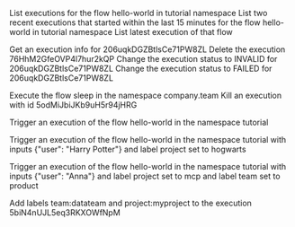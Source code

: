 List executions for the flow hello-world in tutorial namespace
List two recent executions that started within the last 15 minutes for the flow hello-world in tutorial namespace
List latest execution of that flow

Get an execution info for 206uqkDGZBtlsCe71PW8ZL
Delete the execution 76HhM2GfeOVP4l7hur2kQP
Change the execution status to INVALID for 206uqkDGZBtlsCe71PW8ZL
Change the execution status to FAILED for 206uqkDGZBtlsCe71PW8ZL

Execute the flow sleep in the namespace company.team
Kill an execution with id 5odMiJbiJKb9uH5r94jHRG

Trigger an execution of the flow hello-world in the namespace tutorial

Trigger an execution of the flow hello-world in the namespace tutorial with inputs {"user": "Harry Potter"} and label project set to hogwarts

Trigger an execution of the flow hello-world in the namespace tutorial with inputs {"user": "Anna"} and label project set to mcp and label team set to product

Add labels team:datateam and project:myproject to the execution 5biN4nUJL5eq3RKXOWfNpM
